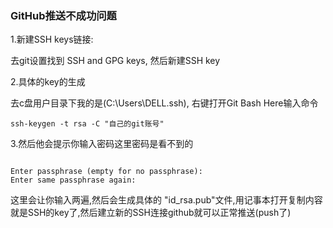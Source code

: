 ### GitHub推送不成功问题

1.新建SSH keys链接:  

去git设置找到  SSH and GPG keys, 然后新建SSH key

2.具体的key的生成

去c盘用户目录下我的是(C:\Users\DELL\.ssh), 右键打开Git Bash Here输入命令

```git
ssh-keygen -t rsa -C "自己的git账号"
```

3.然后他会提示你输入密码这里密码是看不到的

```Enter passphrase (empty for no passphrase):

Enter passphrase (empty for no passphrase):
Enter same passphrase again:

```

这里会让你输入两遍,然后会生成具体的  "id_rsa.pub"文件,用记事本打开复制内容就是SSH的key了,然后建立新的SSH连接github就可以正常推送(push了)
